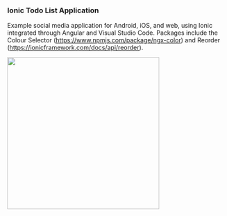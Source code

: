 ### Ionic Todo List Application

Example social media application for Android, iOS, and web, using Ionic integrated through Angular and Visual Studio Code.
Packages include the Colour Selector (https://www.npmjs.com/package/ngx-color) and Reorder (https://ionicframework.com/docs/api/reorder).

<img src="https://github.com/kdaniels/IonicTodoList/blob/main/application_demo.gif" width="350">